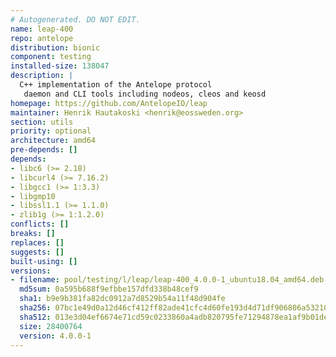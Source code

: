 ```yaml
---
# Autogenerated. DO NOT EDIT.
name: leap-400
repo: antelope
distribution: bionic
component: testing
installed-size: 138047
description: |
  C++ implementation of the Antelope protocol
   daemon and CLI tools including nodeos, cleos and keosd
homepage: https://github.com/AntelopeIO/leap
maintainer: Henrik Hautakoski <henrik@eossweden.org>
section: utils
priority: optional
architecture: amd64
pre-depends: []
depends:
- libc6 (>= 2.18)
- libcurl4 (>= 7.16.2)
- libgcc1 (>= 1:3.3)
- libgmp10
- libssl1.1 (>= 1.1.0)
- zlib1g (>= 1:1.2.0)
conflicts: []
breaks: []
replaces: []
suggests: []
built-using: []
versions:
- filename: pool/testing/l/leap/leap-400_4.0.0-1_ubuntu18.04_amd64.deb
  md5sum: 0a595b688f9efbbe157dfd338b48cef9
  sha1: b9e9b381fa82dc0912a7d8529b54a11f48d904fe
  sha256: 07bc1e49d0a12d46cf412ff82ade41cfc4d60fe193d4d71df906806a532107d0
  sha512: 013e3d04ef6674e71cd59c0233860a4adb820795fe71294878ea1af9b01de36e96ca80fa85c694e0242c11000deb7b8044f366b68c02dcf7b833b8c2f483c286
  size: 28400764
  version: 4.0.0-1
---
```

